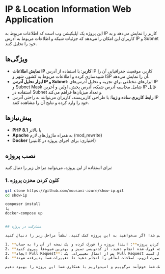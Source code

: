 # IP & Location Information Web Application

این پروژه یک اپلیکیشن وب است که اطلاعات مربوط به IP کاربر را نمایش می‌دهد و به کاربران این امکان را می‌دهد که جزئیات شبکه و اطلاعات مربوط به آدرس IP و Subnet خود را تحلیل کنند.

## ویژگی‌ها

- **نمایش اطلاعات IP کاربر**: با استفاده از آدرس IP کاربر، موقعیت جغرافیایی آن را شبیه‌سازی کرده و اطلاعات مربوط به کشور، شهر و ISP آن را نمایش می‌دهد.
- **ابزار تحلیل آدرس IP و Subnet**: ابزارهای مختلفی برای تجزیه و تحلیل آدرس‌های IP و Subnet Mask شامل محاسبه آدرس شبکه، آدرس پخش، اولین و آخرین IP قابل استفاده در Subnet و تعداد میزبان‌ها فراهم می‌کند.
- **رابط کاربری ساده و زیبا**: با طراحی کاربرپسند، کاربران می‌توانند به راحتی آدرس IP خود را وارد کرده و نتایج آن را مشاهده کنند.

## پیش‌نیازها

- **PHP 8.1** یا بالاتر
- **Apache** به همراه ماژول‌های لازم (mod_rewrite)
- **Docker** (اختیاری: برای اجرای پروژه در کانتینر)

## نصب پروژه

برای استفاده از این پروژه، می‌توانید مراحل زیر را دنبال کنید:

### 1. کلون کردن مخزن پروژه

```bash
git clone https://github.com/mousavi-azure/show-ip.git
cd show-ip

composer install
یا
docker-compose up


## مشارکت در پروژه

ما از مشارکت شما در این پروژه خوشحال خواهیم شد! اگر می‌خواهید به این پروژه کمک کنید، لطفاً مراحل زیر را دنبال کنید:

1. **فورک کردن پروژه**: ابتدا پروژه را فورک کرده و یک نسخه از آن را به حساب GitHub خود اضافه کنید.
2. **ایجاد تغییرات**: تغییرات و بهبودهای خود را در نسخه فورک شده انجام دهید. از کدنویسی تمیز و بهترین شیوه‌ها پیروی کنید.
3. **ایجاد Pull Request**: پس از اعمال تغییرات، یک Pull Request از شاخه خود به شاخه اصلی پروژه ارسال کنید.
4. **انتظار برای بازخورد**: تیم پروژه تغییرات شما را بررسی کرده و بازخورد لازم را ارائه خواهد داد. در صورت لزوم، اصلاحات اضافی را انجام دهید تا تغییرات شما پذیرفته شوند.

ما به هر گونه پیشنهاد و کمک شما خوش‌آمد می‌گوییم و امیدواریم با همکاری شما این پروژه را بهبود دهیم.

